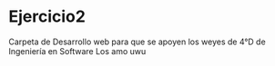 # Ejercicio2
Carpeta de Desarrollo web para que se apoyen los weyes de 4°D de Ingeniería en Software
Los amo uwu
